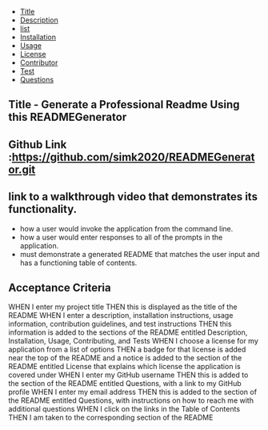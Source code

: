 
* [Title](#title)
* [Description](#Description)
* [list](#list)
* [Installation](#installation)
* [Usage](#usage)
* [License](#license)
* [Contributor](#contributor)
* [Test](#test)
* [Questions](#questions)

## Title - Generate a Professional Readme Using this READMEGenerator

## Github Link :https://github.com/simk2020/READMEGenerator.git


## link to a walkthrough video that demonstrates its functionality.
- how a user would invoke the application from the command line.
- how a user would enter responses to all of the prompts in the application.
- must demonstrate a generated README that matches the user input and has a functioning table of contents.

## Acceptance Criteria


WHEN I enter my project title
THEN this is displayed as the title of the README
WHEN I enter a description, installation instructions, usage information, contribution guidelines, and test instructions
THEN this information is added to the sections of the README entitled Description, Installation, Usage, Contributing, and Tests
WHEN I choose a license for my application from a list of options
THEN a badge for that license is added near the top of the README and a notice is added to the section of the README entitled License that explains which license the application is covered under
WHEN I enter my GitHub username
THEN this is added to the section of the README entitled Questions, with a link to my GitHub profile
WHEN I enter my email address
THEN this is added to the section of the README entitled Questions, with instructions on how to reach me with additional questions
WHEN I click on the links in the Table of Contents
THEN I am taken to the corresponding section of the README
```